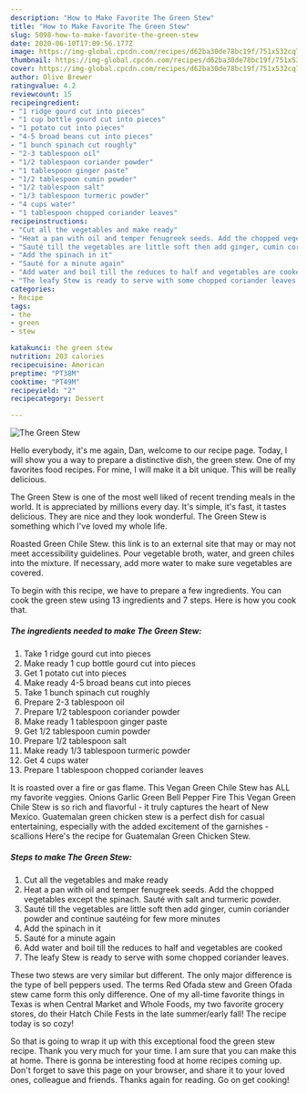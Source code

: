 ```yaml
---
description: "How to Make Favorite The Green Stew"
title: "How to Make Favorite The Green Stew"
slug: 5098-how-to-make-favorite-the-green-stew
date: 2020-06-10T17:09:56.177Z
image: https://img-global.cpcdn.com/recipes/d62ba30de78bc19f/751x532cq70/the-green-stew-recipe-main-photo.jpg
thumbnail: https://img-global.cpcdn.com/recipes/d62ba30de78bc19f/751x532cq70/the-green-stew-recipe-main-photo.jpg
cover: https://img-global.cpcdn.com/recipes/d62ba30de78bc19f/751x532cq70/the-green-stew-recipe-main-photo.jpg
author: Olive Brewer
ratingvalue: 4.2
reviewcount: 15
recipeingredient:
- "1 ridge gourd cut into pieces"
- "1 cup bottle gourd cut into pieces"
- "1 potato cut into pieces"
- "4-5 broad beans cut into pieces"
- "1 bunch spinach cut roughly"
- "2-3 tablespoon oil"
- "1/2 tablespoon coriander powder"
- "1 tablespoon ginger paste"
- "1/2 tablespoon cumin powder"
- "1/2 tablespoon salt"
- "1/3 tablespoon turmeric powder"
- "4 cups water"
- "1 tablespoon chopped coriander leaves"
recipeinstructions:
- "Cut all the vegetables and make ready"
- "Heat a pan with oil and temper fenugreek seeds. Add the chopped vegetables except the spinach. Sauté with salt and turmeric powder."
- "Sauté till the vegetables are little soft then add ginger, cumin coriander powder and continue sautéing for few more minutes"
- "Add the spinach in it"
- "Sauté for a minute again"
- "Add water and boil till the reduces to half and vegetables are cooked"
- "The leafy Stew is ready to serve with some chopped coriander leaves."
categories:
- Recipe
tags:
- the
- green
- stew

katakunci: the green stew 
nutrition: 203 calories
recipecuisine: American
preptime: "PT38M"
cooktime: "PT49M"
recipeyield: "2"
recipecategory: Dessert

---
```



![The Green Stew](https://img-global.cpcdn.com/recipes/d62ba30de78bc19f/751x532cq70/the-green-stew-recipe-main-photo.jpg)

Hello everybody, it's me again, Dan, welcome to our recipe page. Today, I will show you a way to prepare a distinctive dish, the green stew. One of my favorites food recipes. For mine, I will make it a bit unique. This will be really delicious.

The Green Stew is one of the most well liked of recent trending meals in the world. It is appreciated by millions every day. It's simple, it's fast, it tastes delicious. They are nice and they look wonderful. The Green Stew is something which I've loved my whole life.

Roasted Green Chile Stew. this link is to an external site that may or may not meet accessibility guidelines. Pour vegetable broth, water, and green chiles into the mixture. If necessary, add more water to make sure vegetables are covered.


To begin with this recipe, we have to prepare a few ingredients. You can cook the green stew using 13 ingredients and 7 steps. Here is how you cook that.

<!--inarticleads1-->

##### The ingredients needed to make The Green Stew:

1. Take 1 ridge gourd cut into pieces
1. Make ready 1 cup bottle gourd cut into pieces
1. Get 1 potato cut into pieces
1. Make ready 4-5 broad beans cut into pieces
1. Take 1 bunch spinach cut roughly
1. Prepare 2-3 tablespoon oil
1. Prepare 1/2 tablespoon coriander powder
1. Make ready 1 tablespoon ginger paste
1. Get 1/2 tablespoon cumin powder
1. Prepare 1/2 tablespoon salt
1. Make ready 1/3 tablespoon turmeric powder
1. Get 4 cups water
1. Prepare 1 tablespoon chopped coriander leaves


It is roasted over a fire or gas flame. This Vegan Green Chile Stew has ALL my favorite veggies. Onions Garlic Green Bell Pepper Fire This Vegan Green Chile Stew is so rich and flavorful - it truly captures the heart of New Mexico. Guatemalan green chicken stew is a perfect dish for casual entertaining, especially with the added excitement of the garnishes - scallions Here&#39;s the recipe for Guatemalan Green Chicken Stew. 

<!--inarticleads2-->

##### Steps to make The Green Stew:

1. Cut all the vegetables and make ready
1. Heat a pan with oil and temper fenugreek seeds. Add the chopped vegetables except the spinach. Sauté with salt and turmeric powder.
1. Sauté till the vegetables are little soft then add ginger, cumin coriander powder and continue sautéing for few more minutes
1. Add the spinach in it
1. Sauté for a minute again
1. Add water and boil till the reduces to half and vegetables are cooked
1. The leafy Stew is ready to serve with some chopped coriander leaves.


These two stews are very similar but different. The only major difference is the type of bell peppers used. The terms Red Ofada stew and Green Ofada stew came form this only difference. One of my all-time favorite things in Texas is when Central Market and Whole Foods, my two favorite grocery stores, do their Hatch Chile Fests in the late summer/early fall! The recipe today is so cozy! 

So that is going to wrap it up with this exceptional food the green stew recipe. Thank you very much for your time. I am sure that you can make this at home. There is gonna be interesting food at home recipes coming up. Don't forget to save this page on your browser, and share it to your loved ones, colleague and friends. Thanks again for reading. Go on get cooking!
